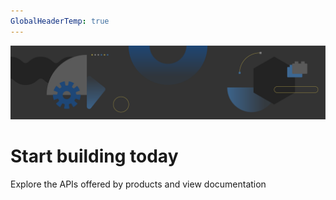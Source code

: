 ```yaml
---
GlobalHeaderTemp: true  
---
```


<Hero slots="image, heading, text" variant="fullwidth" background="rgb(51, 51, 51)" />

![IO banner](images/io-banner.png)

# Start building today

Explore the APIs offered by products and view documentation

<ProductCardFilter />